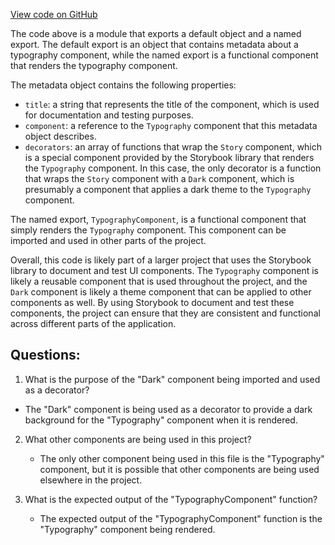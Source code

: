[View code on GitHub](https://github.com/ergoplatform/ergoweb/stories/components/typography.stories.jsx)

The code above is a module that exports a default object and a named export. The default export is an object that contains metadata about a typography component, while the named export is a functional component that renders the typography component.

The metadata object contains the following properties:
- `title`: a string that represents the title of the component, which is used for documentation and testing purposes.
- `component`: a reference to the `Typography` component that this metadata object describes.
- `decorators`: an array of functions that wrap the `Story` component, which is a special component provided by the Storybook library that renders the `Typography` component. In this case, the only decorator is a function that wraps the `Story` component with a `Dark` component, which is presumably a component that applies a dark theme to the `Typography` component.

The named export, `TypographyComponent`, is a functional component that simply renders the `Typography` component. This component can be imported and used in other parts of the project.

Overall, this code is likely part of a larger project that uses the Storybook library to document and test UI components. The `Typography` component is likely a reusable component that is used throughout the project, and the `Dark` component is likely a theme component that can be applied to other components as well. By using Storybook to document and test these components, the project can ensure that they are consistent and functional across different parts of the application.
## Questions: 
 1. What is the purpose of the "Dark" component being imported and used as a decorator?
   - The "Dark" component is being used as a decorator to provide a dark background for the "Typography" component when it is rendered.

2. What other components are being used in this project?
   - The only other component being used in this file is the "Typography" component, but it is possible that other components are being used elsewhere in the project.

3. What is the expected output of the "TypographyComponent" function?
   - The expected output of the "TypographyComponent" function is the "Typography" component being rendered.